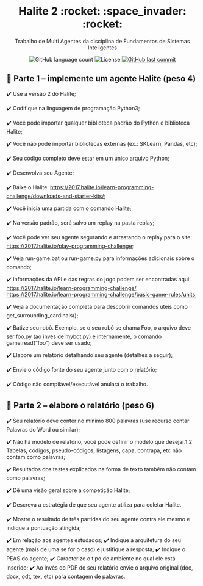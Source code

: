 <h1 align="center">
  Halite 2 :rocket: :space_invader: :rocket:
</h1>

<p align="center">Trabalho de Multi Agentes da disciplina de Fundamentos de Sistemas Inteligentes</a>
</p>

<p align="center">
  
  <img alt="GitHub language count" src="https://img.shields.io/github/languages/count/dpalmas/halite2?color=0000FF">

  <img alt="License" src="https://img.shields.io/github/license/dpalmas/halite2?color=0000FF&logo=MIT">
  
  <a href="https://github.com/dpalmas/cc/commits/master">
    <img alt="GitHub last commit" src="https://img.shields.io/github/last-commit/dpalmas/halite2?color=0000FF">
  </a>
</p>

## :pencil: Parte 1 – implemente um agente Halite (peso 4)

:heavy_check_mark: Use a versão 2 do Halite;

:heavy_check_mark: Codifique na linguagem de programação Python3;

:heavy_check_mark: Você pode importar qualquer biblioteca padrão do Python e biblioteca Halite;

:heavy_check_mark: Você não pode importar bibliotecas externas (ex.: SKLearn, Pandas, etc);

:heavy_check_mark: Seu código completo deve estar em um único arquivo Python;

:heavy_check_mark: Desenvolva seu Agente;

:heavy_check_mark: Baixe o Halite: https://2017.halite.io/learn-programming-challenge/downloads-and-starter-kits/;

:heavy_check_mark: Você inicia uma partida com o comando Halite;

:heavy_check_mark: Na versão padrão, será salvo um replay na pasta replay;

:heavy_check_mark: Você pode ver seu agente segurando e arrastando o replay para o site: https://2017.halite.io/play-programming-challenge;

:heavy_check_mark: Veja run-game.bat ou run-game.py para informações adicionais sobre o comando;

:heavy_check_mark: Informações da API e das regras do jogo podem ser encontradas aqui:
https://2017.halite.io/learn-programming-challenge/
https://2017.halite.io/learn-programming-challenge/basic-game-rules/units;

:heavy_check_mark: Veja a documentação completa para descobrir comandos úteis como
get_surrounding_cardinals();

:heavy_check_mark: Batize seu robô. Exemplo, se o seu robô se chama Foo, o arquivo deve ser foo.py (ao invés de
mybot.py) e internamente, o comando game.read(“foo”) deve ser usado;

:heavy_check_mark: Elabore um relatório detalhando seu agente (detalhes a seguir);

:heavy_check_mark: Envie o código fonte do seu agente junto com o relatório;

:heavy_check_mark: Código não compilável/executável anulará o trabalho.

## :pencil: Parte 2 – elabore o relatório (peso 6)

:heavy_check_mark: Seu relatório deve conter no mínimo 800 palavras (use recurso contar Palavras do Word ou
similar);

:heavy_check_mark: Não há modelo de relatório, você pode definir o modelo que desejar.1.2 Tabelas, códigos, pseudo-códigos, listagens, capa, contrapa, etc não contam como palavras;

:heavy_check_mark: Resultados dos testes explicados na forma de texto também não contam como palavras;

:heavy_check_mark: Dê uma visão geral sobre a competição Halite;

:heavy_check_mark: Descreva a estratégia de que seu agente utiliza para coletar Halite.

:heavy_check_mark: Mostre o resultado de três partidas do seu agente contra ele mesmo e indique a pontuação
atingida;

:heavy_check_mark: Em relação aos agentes estudados;
:heavy_check_mark: Indique a arquitetura do seu agente (mais de uma se for o caso) e justifique a resposta;
:heavy_check_mark: Indique o PEAS do agente;
:heavy_check_mark: Caracterize o tipo de ambiente no qual ele está inserido;
:heavy_check_mark: Ao invés do PDF do seu relatório envie o arquivo original (doc, docx, odt, tex, etc) para
contagem de palavras.